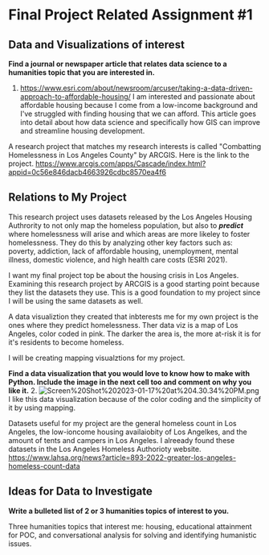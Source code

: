 
# Final Project Related Assignment #1

## Data and Visualizations of interest

**Find a journal or newspaper article that relates data science to a humanities topic that you are interested in.**

1. https://www.esri.com/about/newsroom/arcuser/taking-a-data-driven-approach-to-affordable-housing/
        I am interested and passionate about affordable housing because I come from a low-income background and I've struggled with finding housing that we can afford. This article goes into detail about how data science and specifically how GIS can improve and streamline housing development. 

A research project that matches my research interests is called "Combatting Homelessness in Los Angeles County" by ARCGIS. Here is the 
link to the project.
            https://www.arcgis.com/apps/Cascade/index.html?appid=0c56e846dacb4663926cdbc8570ea4f6

## Relations to My Project
This research project uses datasets released by the Los Angeles Housing Authrority to not only map the homeless population, but also to ***predict*** where homelessness will arise and which areas are more likeley to foster homelessness. They do this by analyzing other key factors such as: poverty, addiction, lack of affordable housing, unemployment, mental illness, domestic violence, and high health care costs (ESRI 2021).

I want my final project top be about the housing crisis in Los Angeles. Examining this research project by ARCGIS is a good starting point because they list the datasets they use. This is a good foundation to my project since I will be using the same datasets as well.

A data visualiztion they created that inbterests me for my own project is the ones where they predict homelessness. Ther data viz is a map of Los Angeles, color coded in pink. The darker the area is, the more at-risk it is for it's residents to become homeless.

I will be creating mapping visualztions for my project. 


**Find a data visualization that you would love to know how to make with Python. Include the image in the next cell too and comment on why you like it.**
2. ![Screen%20Shot%202023-01-17%20at%204.30.34%20PM.png](attachment:Screen%20Shot%202023-01-17%20at%204.30.34%20PM.png)
        I like this data visualization because of the color coding and the simplicity of it by using mapping. 
        
        
 Datasets useful for my project are the general homeless count in Los Angeles, the low-ioncome housing availaiobity of Los Angelkes, and the amount of tents and campers in Los Angeles. I alreeady found these datasets in the Los Angeles Homeless Authorioty website. 
     https://www.lahsa.org/news?article=893-2022-greater-los-angeles-homeless-count-data

## Ideas for Data to Investigate


**Write a bulleted list of 2 or 3 humanities topics of interest to you.**

Three humanities topics that interest me: housing, educational attainment for POC, and conversational analysis for solving and identifying humanistic issues. 

